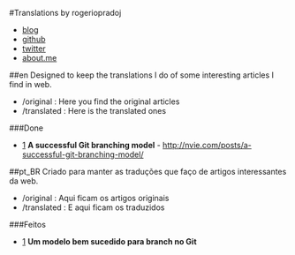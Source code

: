 #Translations by rogeriopradoj

* [blog][blog]
* [github][github]
* [twitter][twitter]
* [about.me][about.me]

##en
Designed to keep the translations I do of some interesting articles I find in web.

* /original : Here you find the original articles
* /translated : Here is the translated ones

###Done

* [1] **A successful Git branching model** - http://nvie.com/posts/a-successful-git-branching-model/

##pt_BR
Criado para manter as traduções que faço de artigos interessantes da web.

* /original : Aqui ficam os artigos originais
* /translated : E aqui ficam os traduzidos

###Feitos
* [1] **Um modelo bem sucedido para branch no Git**

[1]: https://github.com/rogeriopradoj/translations/blob/master/translated/a-successful-git-branching-model/pt_BR.md

[blog]: http://rogeriopradoj.com
[github]: http://github.com/rogeriopradoj
[twitter]: http://twitter.com/rogeriopradoj
[about.me]: http://about.me/rogeriopradoj